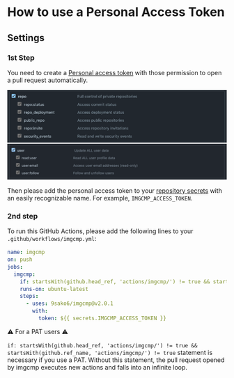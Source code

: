 # How to use a Personal Access Token

## Settings

### 1st Step

You need to create a
[Personal access token](https://docs.github.com/en/authentication/keeping-your-account-and-data-secure/creating-a-personal-access-token)
with those permission to open a pull request automatically.

<img alt="required repo permissions" src="../figs/required_repo_permissions.png">
<img alt="required user permissions" src="../figs/required_user_permissions.png">

Then please add the personal access token to your
[repository secrets](https://docs.github.com/en/actions/security-guides/encrypted-secrets#creating-encrypted-secrets-for-a-repository)
with an easily recognizable name. For example, `IMGCMP_ACCESS_TOKEN`.

### 2nd step

To run this GitHub Actions, please add the following lines to your
`.github/workflows/imgcmp.yml`:

```yml
name: imgcmp
on: push
jobs:
  imgcmp:
    if: startsWith(github.head_ref, 'actions/imgcmp/') != true && startsWith(github.ref_name, 'actions/imgcmp/') != true
    runs-on: ubuntu-latest
    steps:
      - uses: 9sako6/imgcmp@v2.0.1
        with:
          token: ${{ secrets.IMGCMP_ACCESS_TOKEN }}
```

:warning: For a PAT users :warning:

`if: startsWith(github.head_ref, 'actions/imgcmp/') != true && startsWith(github.ref_name, 'actions/imgcmp/') != true` statement is necessary if you use a PAT. Without this statement, the pull request opened by imgcmp executes new actions and falls into an infinite loop.
